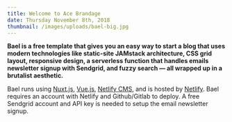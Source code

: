 ```yaml
---
title: Welcome to Ace Brandage
date: Thursday November 8th, 2018
thumbnail: /images/uploads/bael-big.jpg
---
```

**Bael is a free template that gives you an easy way to start a blog that uses modern technologies like static-site JAMstack architecture, CSS grid layout, responsive design, a serverless function that handles emails newsletter signup with Sendgrid, and fuzzy search — all wrapped up in a brutalist aesthetic.**

Bael runs using [Nuxt.js](https://nuxtjs.org), [Vue.js](https://vuejs.org), [Netlify CMS](https://netlifycms.org), and is hosted by [Netlify](https://netlify.com). Bael requires an account with Netlify and Github/Gitlab to deploy. A free Sendgrid account and API key is needed to setup the email newsletter signup.